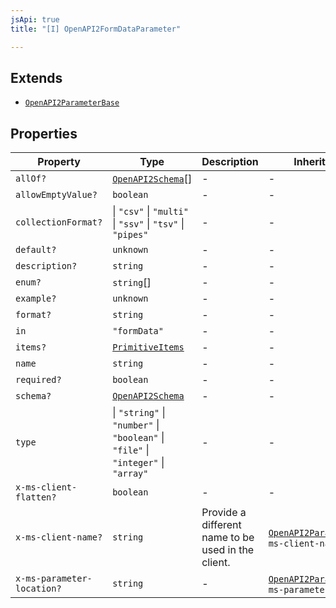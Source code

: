 ```yaml
---
jsApi: true
title: "[I] OpenAPI2FormDataParameter"

---
```

## Extends

- [`OpenAPI2ParameterBase`](OpenAPI2ParameterBase.md)

## Properties

| Property | Type | Description | Inherited from |
| ------ | ------ | ------ | ------ |
| `allOf?` | [`OpenAPI2Schema`](../type-aliases/OpenAPI2Schema.md)[] | - | - |
| `allowEmptyValue?` | `boolean` | - | - |
| `collectionFormat?` | \| `"csv"` \| `"multi"` \| `"ssv"` \| `"tsv"` \| `"pipes"` | - | - |
| `default?` | `unknown` | - | - |
| `description?` | `string` | - | - |
| `enum?` | `string`[] | - | - |
| `example?` | `unknown` | - | - |
| `format?` | `string` | - | - |
| `in` | `"formData"` | - | - |
| `items?` | [`PrimitiveItems`](PrimitiveItems.md) | - | - |
| `name` | `string` | - | - |
| `required?` | `boolean` | - | - |
| `schema?` | [`OpenAPI2Schema`](../type-aliases/OpenAPI2Schema.md) | - | - |
| `type` | \| `"string"` \| `"number"` \| `"boolean"` \| `"file"` \| `"integer"` \| `"array"` | - | - |
| `x-ms-client-flatten?` | `boolean` | - | - |
| `x-ms-client-name?` | `string` | Provide a different name to be used in the client. | [`OpenAPI2ParameterBase`](OpenAPI2ParameterBase.md).`x-ms-client-name` |
| `x-ms-parameter-location?` | `string` | - | [`OpenAPI2ParameterBase`](OpenAPI2ParameterBase.md).`x-ms-parameter-location` |
